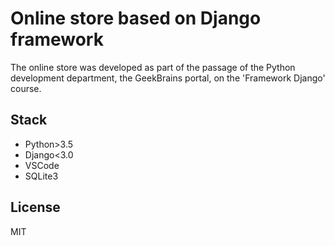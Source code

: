 # Online store based on Django framework

The online store was developed as part of the passage of the Python development department, the GeekBrains portal, on the 'Framework Django' course.

## Stack

* Python>3.5
* Django<3.0
* VSCode
* SQLite3

## License

MIT
